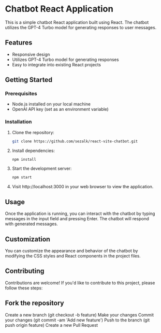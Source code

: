 # Chatbot React Application

This is a simple chatbot React application built using React. The chatbot utilizes the GPT-4 Turbo model for generating responses to user messages.

## Features

- Responsive design
- Utilizes GPT-4 Turbo model for generating responses
- Easy to integrate into existing React projects

## Getting Started

### Prerequisites

- Node.js installed on your local machine
- OpenAI API key (set as an environment variable)

### Installation

1. Clone the repository:

   ```sh
   git clone https://github.com/sezalk/react-vite-chatbot.git
   ```
2. Install dependencies:
   ```sh
   npm install
   ```
3. Start the development server:
   ```sh
   npm start
   ```
4. Visit http://localhost:3000 in your web browser to view the application.

## Usage
Once the application is running, you can interact with the chatbot by typing messages in the input field and pressing Enter. The chatbot will respond with generated messages.

## Customization
You can customize the appearance and behavior of the chatbot by modifying the CSS styles and React components in the project files.

## Contributing
Contributions are welcome! If you'd like to contribute to this project, please follow these steps:

## Fork the repository
Create a new branch (git checkout -b feature)
Make your changes
Commit your changes (git commit -am 'Add new feature')
Push to the branch (git push origin feature)
Create a new Pull Request

